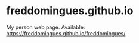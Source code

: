 # freddomingues.github.io
My person web page.
Available: https://freddomingues.github.io/freddomingues/
